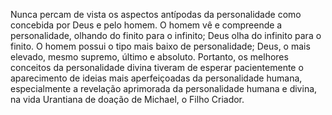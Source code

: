 ﻿Nunca percam de vista os aspectos antípodas da personalidade como concebida por Deus e pelo homem. O homem vê e compreende a personalidade, olhando do finito para o infinito; Deus olha do infinito para o finito. O homem possui o tipo mais baixo de personalidade; Deus, o mais elevado, mesmo supremo, último e absoluto. Portanto, os melhores conceitos da personalidade divina tiveram de esperar pacientemente o aparecimento de ideias mais aperfeiçoadas da personalidade humana, especialmente a revelação aprimorada da personalidade humana e divina, na vida Urantiana de doação de Michael, o Filho Criador.